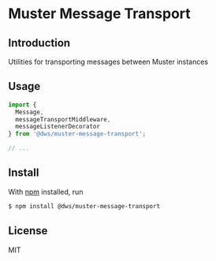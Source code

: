 # Muster Message Transport

## Introduction 

Utilities for transporting messages between Muster instances

## Usage

```js
import {
  Message,
  messageTransportMiddleware,
  messageListenerDecorator
} from '@dws/muster-message-transport';

// ...
```

## Install

With [npm](https://npmjs.org/) installed, run

```bash
$ npm install @dws/muster-message-transport
```

## License

MIT
